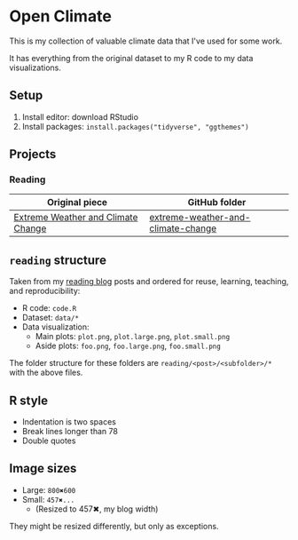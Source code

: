 Open Climate
============
This is my collection of valuable climate data that I've used for some work.

It has everything from the original dataset to my R code to my data visualizations.

Setup
-----
1. Install editor: download RStudio
2. Install packages: `install.packages("tidyverse", "ggthemes")`

Projects
--------

### Reading ###

Original piece | GitHub folder
---------------|--------------
[Extreme Weather and Climate Change][] | [extreme-weather-and-climate-change][]

`reading` structure
-------------------
Taken from my [reading blog][] posts and ordered for reuse, learning, teaching, and reproducibility:

* R code: `code.R`
* Dataset: `data/*`
* Data visualization:
    - Main plots: `plot.png`, `plot.large.png`, `plot.small.png`
    - Aside plots: `foo.png`, `foo.large.png`, `foo.small.png`

The folder structure for these folders are `reading/<post>/<subfolder>/*` with the above files.

R style
-------
* Indentation is two spaces
* Break lines longer than 78
* Double quotes

Image sizes
-----------
* Large: `800✖600`
* Small: `457✖...`
    - (Resized to 457✖, my blog width)

They might be resized differently, but only as exceptions.


[Extreme Weather and Climate Change]: https://ndarville.com/reading/extreme-weather-and-climate-change/
[extreme-weather-and-climate-change]: https://github.com/ndarville/open-climate/tree/master/reading/extreme-weather-and-climate-change
[reading blog]: https://ndarville.com/reading
